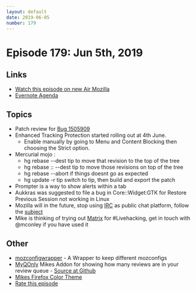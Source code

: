 ```yaml
---
layout: default
date: 2019-06-05
number: 179
---
```


# Episode 179: Jun 5th, 2019

## Links
* [Watch this episode on new Air Mozilla](https://air.mozilla.org/event-redirect/332385/)
* [Evernote Agenda](https://www.evernote.com/shard/s434/client/snv?noteGuid=629cb3c6-ca3a-46f0-be0d-8cad4a5e00ee&noteKey=14c6a3833b98b913&sn=https%3A%2F%2Fwww.evernote.com%2Fshard%2Fs434%2Fsh%2F629cb3c6-ca3a-46f0-be0d-8cad4a5e00ee%2F14c6a3833b98b913&title=June%2B5th%252C%2B2019%2B-%2BEpisode%2B179)

## Topics
* Patch review for [Bug 1505909](https://bugzilla.mozilla.org/show_bug.cgi?id=1505909)
* Enhanced Tracking Protection started rolling out at 4th June.
  - Enable manually by going to Menu and Content Blocking then choosing the Strict option.
* Mercurial mojo : 
  - hg rebase <rev> --dest tip  to move that revision to the top of the tree
  - hg rebase <rev>::<rev2> --dest tip  to move those revisions on top of the tree
  - hg rebase --abort  if things doesnt go as expected
  - hg update -r tip  switch to tip, then build and export the patch
* Prompter is a way to show alerts within a tab
* Aukkras was suggested to file a bug in Core::Widget:GTK for Restore Previous Session not working in Linux
* Mozilla will in the future, stop using [IRC](http://exple.tive.org/blarg/2019/04/26/synchronous-text/) as public chat platform, follow the [subject](http://exple.tive.org/blarg/category/irc/)
* Mike is thinking of trying out [Matrix](http://www.matrix.org) for #Livehacking, get in touch with @mconley if you have used it

## Other
* [mozconfigwrapper](https://github.com/ahal/mozconfigwrapper) - A Wrapper to keep different mozconfigs
* [MyQOnly](https://addons.mozilla.org/en-US/firefox/addon/myqonly/) Mikes Addon for showing how many reviews are in your review queue - [Source at Github](https://github.com/mikeconley/myqonly)
* [Mikes Firefox Color Theme](https://addons.mozilla.org/en-US/firefox/addon/electricbluegaloo/)
* [Rate this episode](https://forms.gle/HTjMjNdRD73gRkii8)

